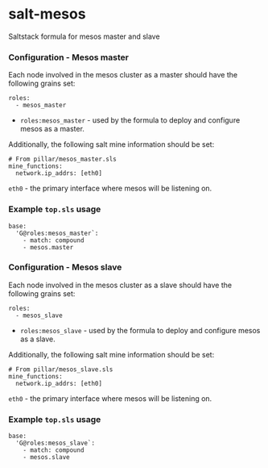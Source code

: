 # salt-mesos
Saltstack formula for mesos master and slave


### Configuration - Mesos master
Each node involved in the mesos cluster as a master should have the following grains set:

```
roles:
  - mesos_master
```

- `roles:mesos_master` - used by the formula to deploy and configure mesos as a master.

Additionally, the following salt mine information should be set:

```
# From pillar/mesos_master.sls
mine_functions:
  network.ip_addrs: [eth0]
```

`eth0` - the primary interface where mesos will be listening on.

### Example `top.sls` usage
```
base:
  'G@roles:mesos_master`:
    - match: compound
    - mesos.master
```


### Configuration - Mesos slave
Each node involved in the mesos cluster as a slave should have the following grains set:

```
roles:
  - mesos_slave
```

- `roles:mesos_slave` - used by the formula to deploy and configure mesos as a slave.

Additionally, the following salt mine information should be set:

```
# From pillar/mesos_slave.sls
mine_functions:
  network.ip_addrs: [eth0]
```

`eth0` - the primary interface where mesos will be listening on.

### Example `top.sls` usage
```
base:
  'G@roles:mesos_slave`:
    - match: compound
    - mesos.slave
```
